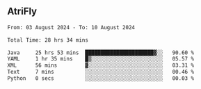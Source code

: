 ## AtriFly

<!--START_SECTION:waka-->

```txt
From: 03 August 2024 - To: 10 August 2024

Total Time: 28 hrs 34 mins

Java     25 hrs 53 mins  ██████████████████████▓░░   90.60 %
YAML     1 hr 35 mins    █▒░░░░░░░░░░░░░░░░░░░░░░░   05.57 %
XML      56 mins         ▓░░░░░░░░░░░░░░░░░░░░░░░░   03.31 %
Text     7 mins          ░░░░░░░░░░░░░░░░░░░░░░░░░   00.46 %
Python   0 secs          ░░░░░░░░░░░░░░░░░░░░░░░░░   00.03 %
```

<!--END_SECTION:waka-->

